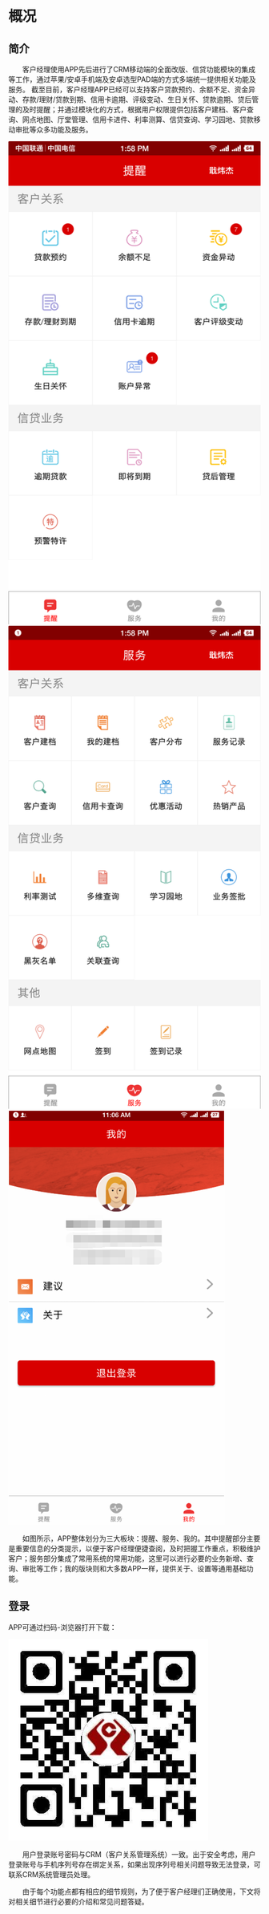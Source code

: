 # 概况

## 简介
&emsp;&emsp;客户经理使用APP先后进行了CRM移动端的全面改版、信贷功能模块的集成等工作，通过苹果/安卓手机端及安卓选型PAD端的方式多端统一提供相关功能及服务。
截至目前，客户经理APP已经可以支持客户贷款预约、余额不足、资金异动、存款/理财/贷款到期、信用卡逾期、评级变动、生日关怀、贷款逾期、贷后管理的及时提醒；并通过模块化的方式，根据用户权限提供包括客户建档、客户查询、网点地图、厅堂管理、信用卡进件、利率测算、信贷查询、学习园地、贷款移动审批等众多功能及服务。

![small](_media/notify.png) ![small](_media/service.png) ![small](_media/mine.png)

&emsp;&emsp;如图所示，APP整体划分为三大板块：提醒、服务、我的。其中提醒部分主要是重要信息的分类提示，以便于客户经理便捷查阅，及时把握工作重点，积极维护客户；服务部分集成了常用系统的常用功能，这里可以进行必要的业务新增、查询、审批等工作；我的版块则和大多数APP一样，提供关于、设置等通用基础功能。

## 登录
APP可通过扫码-浏览器打开下载：

![](_media/khjlappsd.png)

&emsp;&emsp;用户登录账号密码与CRM（客户关系管理系统）一致。出于安全考虑，用户登录账号与手机序列号存在绑定关系，如果出现序列号相关问题导致无法登录，可联系CRM系统管理员处理。

&emsp;&emsp;由于每个功能点都有相应的细节规则，为了便于客户经理们正确使用，下文将对相关细节进行必要的介绍和常见问题答疑。

